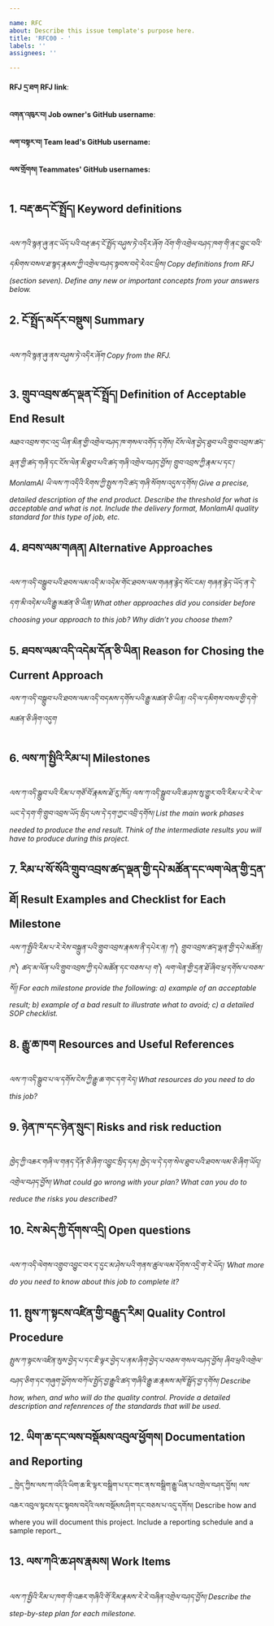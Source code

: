 ```yaml
---

name: RFC  
about: Describe this issue template's purpose here.  
title: 'RFC00 - '  
labels: ''  
assignees: ''

---
```


**RFJ དྲ་ཐག RFJ link**: 

**འགན་འཁུར་བ། Job owner's GitHub username**:

**ལག་བསྟར་བ། Team lead's GitHub username:**

**ལས་གྲོགས། Teammates' GitHub usernames:**


## 1. བརྡ་ཆད་ངོ་སྤྲོད། Keyword definitions
_ལས་ཀའི་སྙན་ཞུ་ནང་ཡོད་པའི་བརྡ་ཆད་ངོ་སྤྲོད་བཤུས་ཏེ་འདིར་ཞོག འོག་གི་འགྲེལ་བཤད་ཁག་གི་ནང་བྱུང་བའི་དམིགས་བསལ་ཐ་སྙད་རྣམས་ཀྱི་འགྲེལ་བཤད་སྟབས་བདེ་རེའང་ཕྲིས། Copy definitions from RFJ (section seven). Define any new or important concepts from your answers below._

## 2.  ངོ་སྤྲོད་མདོར་བསྡུས། Summary
_ལས་ཀའི་སྙན་ཞུ་ནས་བཤུས་ཏེ་འདིར་ཞོག Copy from the RFJ._

## 3. གྲུབ་འབྲས་ཚད་ལྡན་ངོ་སྤྲོད། Definition of Acceptable End Result 
_མཐའ་འབྲས་གང་འདྲ་ཡིན་མིན་གྱི་འགྲེལ་བཤད་ཁ་གསལ་འགོད་དགོས། ངོས་ལེན་བྱེད་ཐུབ་པའི་གྲུབ་འབྲས་ཚད་ལྡན་གྱི་ཚད་གཞི་དང་ངོས་ལེན་མི་ཐུབ་པའི་ཚད་གཞི་འགྲེལ་བཤད་བྱོས། གྲུབ་འབྲས་ཀྱི་རྣམ་པ་དང་། MonlamAI ཡི་ལས་ཀ་འདིའི་རིགས་ཀྱི་སྤུས་ཀའི་ཚད་གཞི་སོགས་འདུས་དགོས།
Give a precise, detailed description of the end product. Describe the threshold for what is acceptable and what is not. Include the delivery format, MonlamAI quality standard for this type of job, etc._

## 4. ཐབས་ལམ་གཞན། Alternative Approaches
_ལས་ཀ་འདི་བསྒྲུབ་པའི་ཐབས་ལམ་འདི་མ་འདེམ་གོང་ཐབས་ལམ་གཞན་རྙེད་སོང་ངམ། གཞན་རྙེད་ཡོད་ན་དེ་དག་མི་འདེམ་པའི་རྒྱུ་མཚན་ཅི་ཡིན། What other approaches did you consider before choosing your approach to this job? Why didn’t you choose them?_

## 5. ཐབས་ལམ་འདི་འདེམ་དོན་ཅི་ཡིན། Reason for Chosing the Current Approach
_ལས་ཀ་འདི་བསྒྲུབ་པའི་ཐབས་ལམ་འདི་བདམས་དགོས་པའི་རྒྱུ་མཚན་ཅི་ཡིན། འདི་ལ་དམིགས་བསལ་གྱི་དགེ་མཚན་ཅི་ཞིག་འདུག_

## 6. ལས་ཀ་སྤྱིའི་རིམ་པ། Milestones 
_ལས་ཀ་འདི་སྒྲུབ་པའི་རིམ་པ་གཙོ་བོ་རྣམས་ཐོ་རུ་ཁོད། ལས་ཀ་འདི་སྒྲུབ་པའི་ཆ་ཤས་སུ་གྱུར་བའི་རིམ་པ་རེ་རེ་ལ་ཡང་དེ་དག་གི་གྲུབ་འབྲས་ཡོད་སྲིད་པས་དེ་དག་ཀྱང་འབྲི་དགོས། List the main work phases needed to produce the end result. Think of the intermediate results you will have to produce during this project._

## 7. རིམ་པ་སོ་སོའི་གྲུབ་འབྲས་ཚད་ལྡན་གྱི་དཔེ་མཚོན་དང་ལག་ལེན་གྱི་དྲན་ཐོ། Result Examples and Checklist for Each Milestone
_ལས་ཀ་སྤྱིའི་རིམ་པ་རེ་རེས་བསྐྲུན་པའི་གྲུབ་འབྲས་རྣམས་ནི་དཔེར་ན། ཀ༽ གྲུབ་འབྲས་ཚད་ལྡན་གྱི་དཔེ་མཚོན། ཁ༽ ཚད་མ་ལོན་པའི་གྲུབ་འབྲས་ཀྱི་དཔེ་མཚོན་དང་བཅས་པ། ག༽ ལག་ལེན་གྱི་དྲན་ཐོ་ཞིབ་ཕྲ་དགོས་པ་བཅས་སོ།། For each milestone provide the following: a) example of an acceptable result; b) example of a bad result to illustrate what to avoid; c) a detailed SOP checklist._

## 8. རྒྱུ་ཆ་ཁག Resources and Useful References
_ལས་ཀ་འདི་སྒྲུབ་པ་ལ་དགོས་ངེས་ཀྱི་རྒྱུ་ཆ་གང་དག་རེད། What resources do you need to do this job?_

## 9. ཉེན་ཁ་དང་ཉེན་སྲུང་། Risks and risk reduction
_ཁྱེད་ཀྱི་འཆར་གཞི་ལ་གནད་དོན་ཅི་ཞིག་འབྱུང་སྲིད་དམ། ཁྱེད་ལ་དེ་དག་སེལ་ཐུབ་པའི་ཐབས་ལམ་ཅི་ཞིག་ཡོད། འགྲེལ་བཤད་བྱོས། What could go wrong with your plan? What can you do to reduce the risks you described?_

## 10. ངེས་མེད་ཀྱི་དོགས་འདྲི། Open questions
_ལས་ཀ་འདི་ལེགས་འགྲུབ་འབྱུང་བར་ད་དུང་མ་ཤེས་པའི་གནས་ཚུལ་ལམ་དོགས་འདྲི་ག་རེ་ཡོད། ་What more do you need to know about this job to complete it?_

## 11. སྤུས་ཀ་སྟངས་འཛིན་གྱི་བརྒྱུད་རིམ། Quality Control Procedure
_སྤུས་ཀ་སྟངས་འཛིན་སུས་བྱེད་པ་དང་ཇི་ལྟར་བྱེད་པ་ནམ་ཞིག་བྱེད་པ་བཅས་གསལ་བཤད་བྱོས། ཞིབ་ཕྲའི་འགྲེལ་བཤད་ཅིག་དང་གཞུག་ཕྱོགས་བཀོལ་སྤྱོད་བྱ་རྒྱུའི་ཚད་གཞིའི་རྒྱུ་ཆ་རྣམས་མཁོ་སྦྲོད་བྱ་དགོས། Describe how, when, and who will do the quality control. Provide a detailed description and refenrences of the standards that will be used._

## 12. ཡིག་ཆ་དང་ལས་བསྡོམས་འབུལ་ཕྱོགས། Documentation and Reporting
_ ཁྱེད་ཀྱིས་ལས་ཀ་འདིའི་ཡིག་ཆ་ཇི་ལྟར་བསྒྲིག་པ་དང་གང་ནས་བསྒྲིག་རྒྱུ་ཡིན་པ་འགྲེལ་བཤད་བྱོས། ལས་འཆར་འབུལ་སྟངས་དང་སྟབས་བདེའི་ལས་བསྡོམས་ཤིག་དང་བཅས་པ་འདུ་དགོས། Describe how and where you will document this project. Include a reporting schedule and a sample report._

## 13. ལས་ཀའི་ཆ་ཤས་རྣམས། Work Items
_ལས་ཀ་སྤྱིའི་རིམ་པ་ཁག་གི་འཆར་གཞིའི་གོ་རིམ་རྣམས་རེ་རེ་བཞིན་འགྲེལ་བཤད་བྱོས། Describe the step-by-step plan for each milestone._
